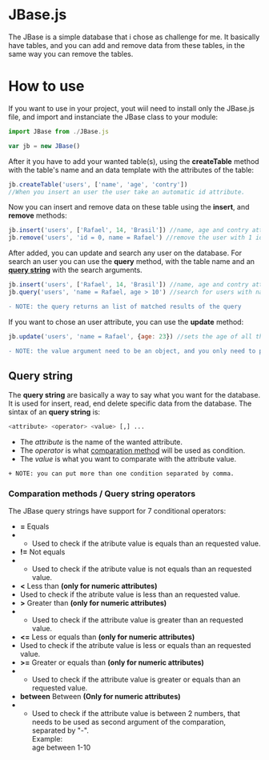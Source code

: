 # JBase.js 
The JBase is a simple database that i chose as challenge for me. 
It basically have tables, and you can add and remove data from these tables, in the same way you can remove the tables.

# How to use
If you want to use in your project, yout wiil need to install only the JBase.js file, and import and instanciate the JBase class to your module:

```javascript
import JBase from ./JBase.js

var jb = new JBase()
```

After it you have to add your wanted table(s), using the **createTable** method with the table's name and an data template with the attributes of the table:

```javascript
jb.createTable('users', ['name', 'age', 'contry'])
//When you insert an user the user take an automatic id attribute.
```

Now you can insert and remove data on these table using the **insert**, and **remove** methods:

```javascript
jb.insert('users', ['Rafael', 14, 'Brasil']) //name, age and contry attributes of the new user
jb.remove('users', 'id = 0, name = Rafael') //remove the user with 1 id and with Rafael name, using an **query string**
```

After added, you can update and search any user on the database.
For search an user you can use the **query** method, with the table name and an [**query string**](#query-string) with the search arguments.

```javascript
jb.insert('users', ['Rafael', 14, 'Brasil']) //name, age and contry attributes of the new user
jb.query('users', 'name = Rafael, age > 10') //search for users with name Rafael and age grater than 10
```

```diff
- NOTE: the query returns an list of matched results of the query
```

If you want to chose an user attribute, you can use the **update** method:

```javascript
jb.update('users', 'name = Rafael', {age: 23}) //sets the age of all the users named Rafael to 23
```

```diff
- NOTE: the value argument need to be an object, and you only need to put your modified attributes inside her.
```
<a name="query-string"></a>
## **Query string**
The **query string** are basically a way to say what you want for the database.
It is used for insert, read, end delete specific data from the database.
The sintax of an **query string** is:
```python 
<attribute> <operator> <value> [,] ...
```
- The *attribute* is the name of the wanted attribute.
- The *operator* is what [comparation method](#comparation-methods) will be used as condition.
- The *value* is what you want to comparate with the attribute value.

```diif
+ NOTE: you can put more than one condition separated by comma.
```
<a name="comparation-methods"></a>
### Comparation methods / Query string operators
The JBase query strings have support for 7 conditional operators:
- **=** Equals
- - Used to check if the atribute value is equals than an requested value.
- **!=** Not equals
- - Used to check if the atribute value is not equals than an requested value.
- **<** Less than **(only for numeric attributes)**
- Used to check if the atribute value is less than an requested value.
- **>** Greater than **(only for numeric attributes)**
- - Used to check if the attribute value is greater than an requested value.
- **<=** Less or equals than **(only for numeric attributes)**
- Used to check if the atribute value is less or equals than an requested value.
- **>=** Greater or equals than **(only for numeric attributes)**
- - Used to check if the attribute value is greater or equals  than an requested value.
- **between** Between **(Only for numeric attributes)**
- - Used to check if the attribute value is between 2 numbers, that needs to be used as second argument of the comparation, separated by "-". <br> Example:<br> age between 1-10